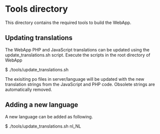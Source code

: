 Tools directory
===============

This directory contains the required tools to build the WebApp.

Updating translations
---------------------

The WebApp PHP and JavaScript translations can be updated using the
update_translations.sh script. Execute the scripts in the root directory of
WebApp

$ ./tools/update_translations.sh

The exisiting po files in server/language will be updated with the new
translation strings from the JavaScript and PHP code. Obsolete strings are
automatically removed.

Adding a new language
---------------------

A new language can be added as following.

$ ./tools/update_translations.sh nl_NL
